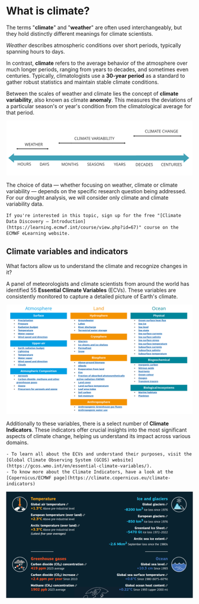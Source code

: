 # What is climate?

The terms "**climate**" and "**weather**" are often used interchangeably, but they hold distinctly different meanings for climate scientists. 

*Weather* describes atmospheric conditions over short periods, typically spanning hours to days. 

In contrast, **climate** refers to the average behavior of the atmosphere over much longer periods, ranging from years to decades, and sometimes even centuries. Typically, climatologists use a **30-year period** as a standard to gather robust statistics and maintain stable climate conditions.

Between the scales of weather and climate lies the concept of **climate variability**, also known as climate **anomaly**. This measures the deviations of a particular season's or year's condition from the climatological average for that period.

![](../../images/climate-vs-weather.svg)


The choice of data — whether focusing on weather, climate or climate variability — depends on the specific research question being addressed. For our drought analysis, we will consider only climate and climate variability data.


```{tip} 
If you're interested in this topic, sign up for the free "[Climate Data Discovery – Introduction](https://learning.ecmwf.int/course/view.php?id=67)" course on the ECMWF eLearning website.
```

## Climate variables and indicators

What factors allow us to understand the climate and recognize changes in it? 

A panel of meteorologists and climate scientists from around the world has identified 55 **Essential Climate Variables** (ECVs). These variables are consistently monitored to capture a detailed picture of Earth's climate. 

![Essential Climate Variables](../../images/essential-climate-variables.png)


Additionally to these variables, there is a select number of **Climate Indicators**. These indicators offer crucial insights into the most significant aspects of climate change, helping us understand its impact across various domains.

```{tip} 
- To learn all about the ECVs and understand their purposes, visit the [Global Climate Observing System (GCOS) website](https://gcos.wmo.int/en/essential-climate-variables/).
- To know more about the Climate Indicators, have a look at the [Copernicus/ECMWF page](https://climate.copernicus.eu/climate-indicators)
```

![Climate Indicators](../../images/Climate-Indicators-Copernicus.png)